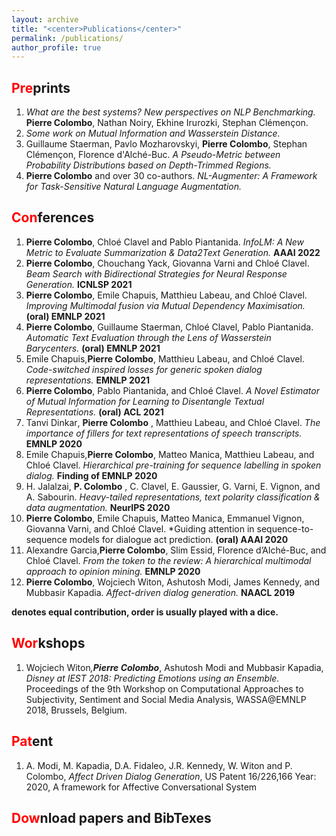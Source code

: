 ```yaml
---
layout: archive
title: "<center>Publications</center>"
permalink: /publications/
author_profile: true
---
```


<span style="color:red">Pre</span>prints
---
1. *What are the best systems? New perspectives on NLP Benchmarking.*  **Pierre Colombo**, Nathan Noiry, Ekhine Irurozki, Stephan Clémençon.
2. *Some work on Mutual Information and Wasserstein Distance.*
3. Guillaume Staerman, Pavlo Mozharovskyi, **Pierre Colombo**, Stephan Clémençon, Florence d'Alché-Buc. *A Pseudo-Metric between Probability Distributions based on Depth-Trimmed Regions.*
4. **Pierre Colombo** and over 30 co-authors. *NL-Augmenter: A Framework for Task-Sensitive Natural Language Augmentation.*




<span style="color:red">Con</span>ferences
---
1. **Pierre Colombo**, Chloé Clavel and Pablo Piantanida. *InfoLM: A New Metric to Evaluate Summarization & Data2Text Generation.* **AAAI 2022**
2. **Pierre Colombo**, Chouchang Yack, Giovanna Varni and Chloé Clavel. *Beam Search with Bidirectional Strategies for Neural Response Generation.* **ICNLSP 2021** 
3. **Pierre Colombo**, Emile Chapuis, Matthieu Labeau, and Chloé Clavel. *Improving Multimodal fusion via Mutual Dependency Maximisation.* **(oral) EMNLP 2021** 
4. **Pierre Colombo**, Guillaume Staerman, Chloé Clavel, Pablo Piantanida. *Automatic Text Evaluation through the Lens of Wasserstein Barycenters.* **(oral) EMNLP 2021** 
5. Emile Chapuis<sup><i class="f fa-star"></i></sup>,**Pierre Colombo**<sup><i class="f fa-star"></i></sup>, Matthieu Labeau, and Chloé Clavel. *Code-switched inspired losses for generic spoken dialog representations.* **EMNLP 2021** 
6. **Pierre Colombo**, Pablo Piantanida, and Chloé Clavel. *A Novel Estimator of Mutual Information for Learning to Disentangle Textual Representations.* **(oral) ACL 2021**
7. Tanvi Dinkar<sup><i class="fas fa-star"></i></sup>, **Pierre Colombo** <sup><i class="fas fa-star"></i></sup>, Matthieu Labeau, and Chloé Clavel. *The importance of fillers for text representations of speech transcripts.* **EMNLP 2020** 
8. Emile Chapuis<sup><i class="fas fa-star"></i></sup>,**Pierre Colombo**<sup><i class="fas fa-star"></i></sup>, Matteo Manica, Matthieu Labeau, and Chloé Clavel. *Hierarchical pre-training for sequence labelling in spoken dialog.* **Finding of EMNLP 2020** 
9. H. Jalalzai<sup><i class="fas fa-star"></i></sup>, **P. Colombo** <sup><i class="fas fa-star"></i></sup>, C. Clavel, E. Gaussier, G. Varni, E. Vignon, and A. Sabourin. *Heavy-tailed representations, text polarity classification & data augmentation.* **NeurIPS 2020** 
10. **Pierre Colombo**<sup><i class="fas fa-star"></i></sup>, Emile Chapuis<sup><i class="fas fa-star"></i></sup>, Matteo Manica, Emmanuel Vignon, Giovanna Varni, and Chloé
Clavel. *Guiding attention in sequence-to-sequence models for dialogue act prediction. **(oral) AAAI 2020**
11. Alexandre Garcia<sup><i class="fas fa-star"></i></sup>,**Pierre Colombo**<sup><i class="fas fa-star"></i></sup>, Slim Essid, Florence d’Alché-Buc, and Chloé Clavel. *From the token to the review: A hierarchical multimodal approach to opinion mining.* **EMNLP 2020** 
12. **Pierre Colombo**<sup><i class="fas fa-star"></i></sup>, Wojciech Witon<sup><i class="fas fa-star"></i></sup>, Ashutosh Modi, James Kennedy, and Mubbasir Kapadia. *Affect-driven dialog generation.* **NAACL 2019** 

**<sup><i class="fas fa-star"></i></sup> denotes equal contribution, order is usually played with a dice.**


<span style="color:red">Wor</span>kshops
---
1. Wojciech Witon<sup>*</sup>,**Pierre Colombo**<sup>*</sup>, Ashutosh Modi and Mubbasir Kapadia, *Disney at IEST 2018: Predicting Emotions using an Ensemble.* Proceedings of the 9th Workshop on Computational Approaches to Subjectivity, Sentiment and Social Media Analysis, WASSA@EMNLP 2018, Brussels, Belgium.





<span style="color:red">Pat</span>ent
---
1.  A. Modi, M. Kapadia, D.A. Fidaleo, J.R. Kennedy, W. Witon and P. Colombo, *Affect Driven Dialog Generation*, US Patent 16/226,166
Year: 2020, A framework for Affective Conversational System


<span style="color:red">Dow</span>nload papers and BibTexes
---
<script src="https://bibbase.org/show?bib=https://dblp.org/pid/229/3167.bib&jsonp=1"></script>


